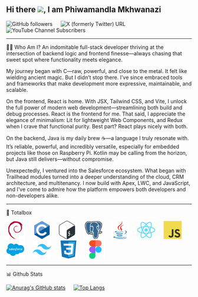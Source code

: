 ## Hi there <img src="https://cdn.pixabay.com/animation/2024/07/28/23/04/23-04-11-661_512.gif" width="40px">, I am Phiwamandla Mkhwanazi

![GitHub followers](https://img.shields.io/github/followers/phiwamandla-mkhwanazi?style=social)  &emsp; ![X (formerly Twitter) URL](https://img.shields.io/twitter/url?url=https%3A%2F%2Fx.com%2Fcodespaceza%3Flang%3Den) &emsp; ![YouTube Channel Subscribers](https://img.shields.io/youtube/channel/subscribers/UCi3RnfUQLRnPy2Uyi5tjG1w) 





---
👨‍💻 Who Am I?
An indomitable full-stack developer thriving at the intersection of backend logic and frontend finesse—always chasing that sweet spot where functionality meets elegance.

My journey began with C—raw, powerful, and close to the metal. It felt like wielding ancient magic. But I didn’t stop there. I’ve since embraced tools and frameworks that make development more expressive, maintainable, and scalable.

On the frontend, React is home. With JSX, Tailwind CSS, and Vite, I unlock the full power of modern web development—streamlining both build and debug processes. React is the frontend for me. That said, I appreciate the elegance of minimalism: Lit for lightweight Web Components, and Redux when I crave that functional purity. Best part? React plays nicely with both.

On the backend, Java is my daily brew ☕—a language I truly resonate with. It’s reliable, powerful, and incredibly versatile, especially for embedded projects like those on Raspberry Pi. Kotlin may be calling from the horizon, but Java still delivers—without compromise.

Unexpectedly, I ventured into the Salesforce ecosystem. What began with Trailhead modules turned into a deeper understanding of the cloud, CRM architecture, and multitenancy. I now build with Apex, LWC, and JavaScript, and I've come to admire how the platform empowers both developers and non-developers alike.

---
🧰 Totalbox

 <img src="https://github.com/devicons/devicon/blob/master/icons/debian/debian-original.svg" width="50px" height="50px">  &emsp; <img src="https://github.com/devicons/devicon/blob/master/icons/c/c-original.svg" width="50px" height="50px">  &emsp;<img src="https://github.com/devicons/devicon/blob/master/icons/bash/bash-original.svg" width="50px" height="50px">  &emsp; <img src="https://github.com/devicons/devicon/blob/master/icons/postgresql/postgresql-original.svg" width="50px" height="50px">  &emsp; <img src="https://github.com/devicons/devicon/blob/master/icons/java/java-original.svg" width="50px" height="50px"> &emsp; <img src="https://github.com/devicons/devicon/blob/master/icons/react/react-original.svg" width="50px" height="50px">   &emsp; <img src="https://github.com/devicons/devicon/blob/master/icons/javascript/javascript-original.svg" width="50px" height="50">  &emsp;<img src="https://github.com/devicons/devicon/blob/master/icons/salesforce/salesforce-original.svg" width="50px" height="50px">  &emsp; <img src="https://github.com/devicons/devicon/blob/master/icons/tailwindcss/tailwindcss-original.svg" width="50px" height="50px"> &emsp; <img src="https://github.com/devicons/devicon/blob/master/icons/css3/css3-original.svg" width="50px" height="50px"> &emsp; <img src="https://github.com/devicons/devicon/blob/master/icons/figma/figma-original.svg" width="50px" height="50px">

---
📊 Github Stats

[![Anurag's GitHub stats](https://github-readme-stats.vercel.app/api?username=phiwamandla-mkhwanazi&show_icons=true&theme=dark)](https://github.com/anuraghazra/github-readme-stats)  &emsp;
[![Top Langs](https://github-readme-stats.vercel.app/api/top-langs/?username=phiwamandla-mkhwanazi&theme=dark)](https://github.com/anuraghazra/github-readme-stats)

<!--
**Phiwamandla-Mkhwanazi/phiwamandla-mkhwanazi** is a ✨ _special_ ✨ repository because its `README.md` (this file) appears on your GitHub profile.

Here are some ideas to get you started:

- 🔭 I’m currently working on ...
- 🌱 I’m currently learning ...
- 👯 I’m looking to collaborate on ...
- 🤔 I’m looking for help with ...
- 💬 Ask me about ...
- 📫 How to reach me: ...
- 😄 Pronouns: ...
- ⚡ Fun fact: ...
-->
